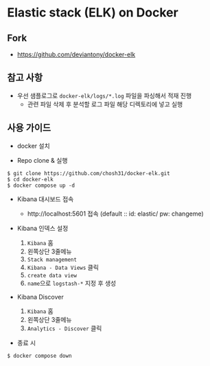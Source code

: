 # Elastic stack (ELK) on Docker

## Fork
- https://github.com/deviantony/docker-elk

## 참고 사항
- 우선 샘플로그로 `docker-elk/logs/*.log` 파일을 파싱해서 적재 진행
  - 관련 파일 삭제 후 분석할 로그 파일 해당 디렉토리에 넣고 실행

## 사용 가이드
- docker 설치

- Repo clone & 실행
```
$ git clone https://github.com/chosh31/docker-elk.git
$ cd docker-elk
$ docker compose up -d
```

- Kibana 대시보드 접속
  - http://localhost:5601 접속 (default :: id: elastic/ pw: changeme)

- Kibana 인덱스 설정
  1. `Kibana` 홈
  2. 왼쪽상단 3줄메뉴
  3. `Stack management`
  4. `Kibana - Data Views` 클릭 
  5. `create data view`
  6. `name`으로 `logstash-*` 지정 후 생성

- Kibana Discover
  1. `Kibana` 홈
  2. 왼쪽상단 3줄메뉴
  3. `Analytics - Discover` 클릭

- 종료 시
```
$ docker compose down
```
